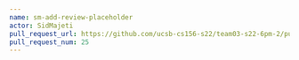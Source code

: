 ```yaml
---
name: sm-add-review-placeholder
actor: SidMajeti
pull_request_url: https://github.com/ucsb-cs156-s22/team03-s22-6pm-2/pull/25
pull_request_num: 25
---
```

